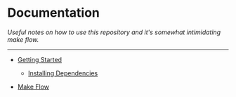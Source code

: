 
# Documentation

*Useful notes on how to use this repository and it's somewhat
intimidating make flow.*

---

- [Getting Started](getting-started.md)
  
  - [Installing Dependencies](getting-started.md#Installing-Dependencies)

- [Make Flow](make-flow.md)
